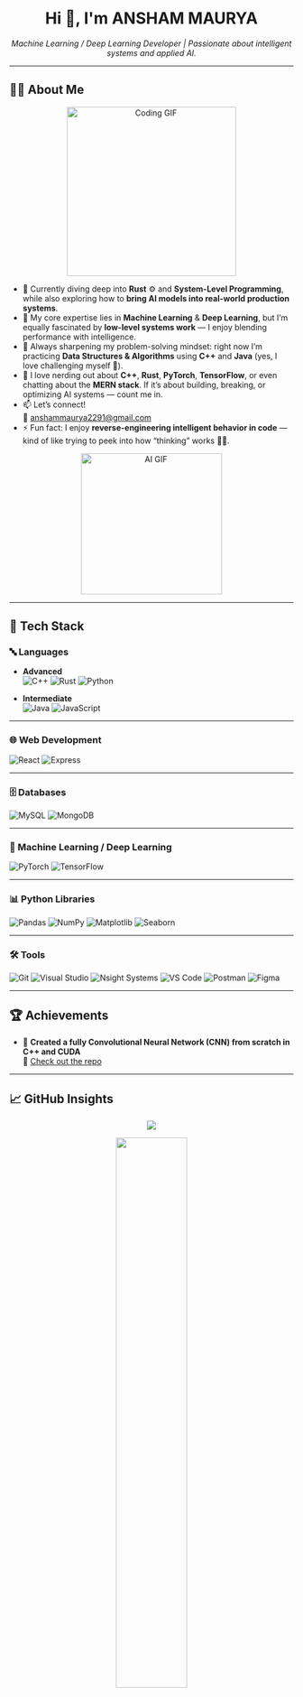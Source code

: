 <h1 align="center">Hi 👋, I'm ANSHAM MAURYA</h1>
<p align="center">
  <i>Machine Learning / Deep Learning Developer | Passionate about intelligent systems and applied AI.</i>
</p>

---

## 👨‍💻 About Me  

<p align="center">
  <img src="https://media.giphy.com/media/qgQUggAC3Pfv687qPC/giphy.gif" width="300" alt="Coding GIF"/>
</p>

- 🚀 Currently diving deep into **Rust** ⚙️ and **System-Level Programming**, while also exploring how to **bring AI models into real-world production systems**.  
- 🧠 My core expertise lies in **Machine Learning** & **Deep Learning**, but I’m equally fascinated by **low-level systems work** — I enjoy blending performance with intelligence.  
- 🌱 Always sharpening my problem-solving mindset: right now I’m practicing **Data Structures & Algorithms** using **C++** and **Java** (yes, I love challenging myself 💪).  
- 💬 I love nerding out about **C++**, **Rust**, **PyTorch**, **TensorFlow**, or even chatting about the **MERN stack**. If it’s about building, breaking, or optimizing AI systems — count me in.  
- 📫 Let’s connect!  
  📧 [anshammaurya2291@gmail.com](mailto:anshammaurya2291@gmail.com)  
- ⚡ Fun fact: I enjoy **reverse-engineering intelligent behavior in code** — kind of like trying to peek into how “thinking” works 🧩🤯.  

<p align="center">
  <img src="https://media.giphy.com/media/coxQHKASG60HrHtvkt/giphy.gif" width="250" alt="AI GIF"/>
</p>

---

## 🧠 Tech Stack

### 🔤 Languages
- **Advanced**  
  ![C++](https://img.shields.io/badge/C++-00599C?style=for-the-badge&logo=c%2B%2B&logoColor=white)
  ![Rust](https://img.shields.io/badge/Rust-000000?style=for-the-badge&logo=rust&logoColor=white)
  ![Python](https://img.shields.io/badge/Python-3776AB?style=for-the-badge&logo=python&logoColor=white)

- **Intermediate**  
  ![Java](https://img.shields.io/badge/Java-007396?style=for-the-badge&logo=java&logoColor=white)
  ![JavaScript](https://img.shields.io/badge/JavaScript-F7DF1E?style=for-the-badge&logo=javascript&logoColor=black)

---

### 🌐 Web Development
![React](https://img.shields.io/badge/React-20232A?style=for-the-badge&logo=react&logoColor=61DAFB)
![Express](https://img.shields.io/badge/Express.js-000000?style=for-the-badge&logo=express&logoColor=white)

---

### 🗄️ Databases
![MySQL](https://img.shields.io/badge/MySQL-4479A1?style=for-the-badge&logo=mysql&logoColor=white)
![MongoDB](https://img.shields.io/badge/MongoDB-4EA94B?style=for-the-badge&logo=mongodb&logoColor=white)

---

### 🤖 Machine Learning / Deep Learning
![PyTorch](https://img.shields.io/badge/PyTorch-EE4C2C?style=for-the-badge&logo=pytorch&logoColor=white)
![TensorFlow](https://img.shields.io/badge/TensorFlow-FF6F00?style=for-the-badge&logo=tensorflow&logoColor=white)

---

### 📊 Python Libraries
![Pandas](https://img.shields.io/badge/Pandas-150458?style=for-the-badge&logo=pandas)
![NumPy](https://img.shields.io/badge/Numpy-013243?style=for-the-badge&logo=numpy)
![Matplotlib](https://img.shields.io/badge/Matplotlib-11557c?style=for-the-badge&logo=matplotlib)
![Seaborn](https://img.shields.io/badge/Seaborn-004D61?style=for-the-badge)

---

### 🛠️ Tools
![Git](https://img.shields.io/badge/Git-F05032?style=for-the-badge&logo=git&logoColor=white)
![Visual Studio](https://img.shields.io/badge/Visual%20Studio-5C2D91?style=for-the-badge&logo=visual-studio&logoColor=white)
![Nsight Systems](https://img.shields.io/badge/Nsight-76B900?style=for-the-badge&logo=nvidia&logoColor=white)
![VS Code](https://img.shields.io/badge/VS%20Code-007ACC?style=for-the-badge&logo=visual-studio-code&logoColor=white)
![Postman](https://img.shields.io/badge/Postman-FF6C37?style=for-the-badge&logo=postman&logoColor=white)
![Figma](https://img.shields.io/badge/Figma-F24E1E?style=for-the-badge&logo=figma&logoColor=white)

---

## 🏆 Achievements
- 🚀 **Created a fully Convolutional Neural Network (CNN) from scratch in C++ and CUDA**  
  🔗 [Check out the repo](https://github.com/ANSHAM1/TOrchLessCUDA)  

---

## 📈 GitHub Insights
<p align="center">
  <img src="https://github-readme-stats.vercel.app/api?username=ansham1&show_icons=true&theme=react&hide_border=true&include_all_commits=true&count_private=true" />
</p>

<p align="center">
  <img src="https://github-readme-stats.vercel.app/api/top-langs/?username=ansham1&layout=compact&hide=HTML,CSS&theme=react&hide_border=true" width="50%" />
</p>

---

## 📊 Contribution Graph
<p align="center">
  <img src="https://ghchart.rshah.org/ansham1" alt="ansham1's Contributions" />
</p>

---

## 🔥 Atividade (Activity)
<p align="center">
  <img src="https://github-readme-activity-graph.vercel.app/graph?username=ansham1&theme=react-dark&hide_border=true&bg_color=0D1117&line=00FF99&point=FFFFFF&area=true" />
</p>

---

## 🚀 Featured Projects
<table>
<tr>
<td width="50%">
<h3 align="center">Project Name 1</h3>
<a href="[YOUR_PROJECT_REPO_LINK]">
<img src="[LINK_TO_PROJECT_IMAGE_OR_GIF]" alt="Project Demo"/>
</a>
<p align="center">
<a href="[YOUR_PROJECT_REPO_LINK]"><img src="https://img.shields.io/badge/Code-000000?style=for-the-badge&logo=github&logoColor=white"/></a>
<a href="[YOUR_PROJECT_LIVE_DEMO_LINK]"><img src="https://img.shields.io/badge/Live--Demo-blue?style=for-the-badge&logo=vercel&logoColor=white"/></a>
</p>
</td>
<td width="50%">
<h3 align="center">Project Name 2</h3>
<a href="[YOUR_PROJECT_REPO_LINK]">
<img src="[LINK_TO_PROJECT_IMAGE_OR_GIF]" alt="Project Demo"/>
</a>
<p align="center">
<a href="[YOUR_PROJECT_REPO_LINK]"><img src="https://img.shields.io/badge/Code-000000?style=for-the-badge&logo=github&logoColor=white"/></a>
<a href="[YOUR_PROJECT_LIVE_DEMO_LINK]"><img src="https://img.shields.io/badge/Live--Demo-blue?style=for-the-badge&logo=vercel&logoColor=white"/></a>
</p>
</td>
</tr>
</table>

---

## 🎧 Extras
- 🏆 Competitive coding, Hackathons, and LeetCode badges  
- 🎶 Currently vibing to: [![Spotify](https://img.shields.io/badge/Spotify-Listening-green?style=flat&logo=spotify)](https://open.spotify.com/)  
- 📂 Check my pinned repositories for more projects!  

---

<p align="center">
  <sub>Built with ❤️ by Ansham Maurya • Keep shipping 🚀</sub>
</p>
